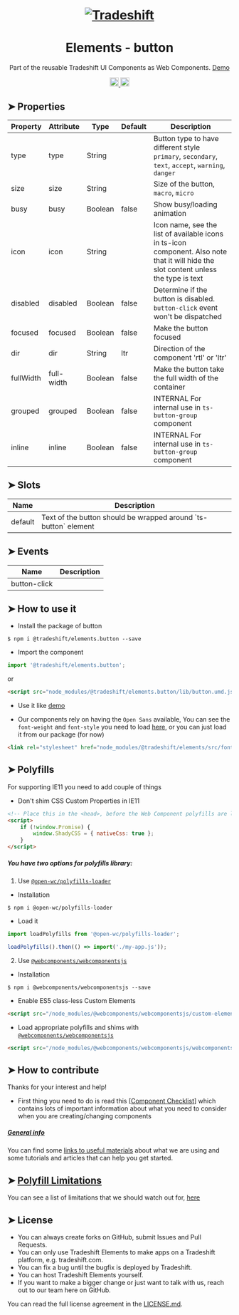 <h1 align="center">
    <a href="https://tradeshift.com/">
      <img alt="Tradeshift" src="https://tradeshift.com/wp-content/themes/Tradeshift/img/brand/logo-black.png"/>
    </a>
</h1>

<h1 align="center">Elements - button</h1>

<p align="center">
  Part of the reusable Tradeshift UI Components as Web Components.
    <a href="https://tradeshift.github.io/elements/?path=/story/ts-button--default">
      Demo
    </a>
</p>

<p align="center">
    <a href="https://www.npmjs.com/package/@tradeshift/elements.button">
      <img alt="NPM Version" src="https://badgen.net/npm/v/@tradeshift/elements.button" height="20"/>
    </a>
    <a href="https://npmcharts.com/compare/@tradeshift/elements.button?minimal=true">
      <img alt="Downloads per month" src="https://badgen.net/npm/dm/@tradeshift/elements.button" height="20"/>
    </a>
</p>

<style>
  table {
        width:100%;
  }
</style>

## ➤ Properties

| Property | Attribute | Type | Default | Description |
| --- | --- | --- | --- | --- |
| type | type | String |  | Button type to have different style `primary`, `secondary`, `text`, `accept`, `warning`, `danger` |
| size | size | String |  | Size of the button, `macro`, `micro` |
| busy | busy | Boolean | false | Show busy/loading animation |
| icon | icon | String |  | Icon name, see the list of available icons in ts-icon component. Also note that it will hide the slot content unless the type is text |
| disabled | disabled | Boolean | false | Determine if the button is disabled. `button-click` event won't be dispatched |
| focused | focused | Boolean | false | Make the button focused |
| dir | dir | String | ltr | Direction of the component 'rtl' or 'ltr' |
| fullWidth | full-width | Boolean | false | Make the button take the full width of the container |
| grouped | grouped | Boolean | false | INTERNAL For internal use in `ts-button-group` component |
| inline | inline | Boolean | false | INTERNAL For internal use in `ts-button-group` component |

## ➤ Slots

| Name    | Description                                                       |
| ------- | ----------------------------------------------------------------- |
| default | Text of the button should be wrapped around \`ts-button\` element |

## ➤ Events

| Name         | Description |
| ------------ | ----------- |
| button-click |             |

## ➤ How to use it

- Install the package of button

```shell
$ npm i @tradeshift/elements.button --save
```

- Import the component

```js
import '@tradeshift/elements.button';
```

or

```html
<script src="node_modules/@tradeshift/elements.button/lib/button.umd.js"></script>
```

- Use it like [demo]("https://tradeshift.github.io/elements/?path=/story/ts-button--default")

- Our components rely on having the `Open Sans` available, You can see the `font-weight` and `font-style` you need to load [here](https://github.com/Tradeshift/elements/blob/master/packages/core/src/fonts.css), or you can just load it from our package (for now)

```html
<link rel="stylesheet" href="node_modules/@tradeshift/elements/src/fonts.css" />
```

## ➤ Polyfills

For supporting IE11 you need to add couple of things

- Don't shim CSS Custom Properties in IE11

```html
<!-- Place this in the <head>, before the Web Component polyfills are loaded -->
<script>
	if (!window.Promise) {
		window.ShadyCSS = { nativeCss: true };
	}
</script>
```

##### You have two options for polyfills library:

1. Use [`@open-wc/polyfills-loader`](https://github.com/open-wc/open-wc/tree/master/packages/polyfills-loader)

- Installation

```shell
$ npm i @open-wc/polyfills-loader
```

- Load it

```js
import loadPolyfills from '@open-wc/polyfills-loader';

loadPolyfills().then(() => import('./my-app.js'));
```

2. Use [`@webcomponents/webcomponentsjs`](https://github.com/webcomponents/polyfills/tree/master/packages/webcomponentsjs)

- Installation

```hell
$ npm i @webcomponents/webcomponentsjs --save
```

- Enable ES5 class-less Custom Elements

```html
<script src="/node_modules/@webcomponents/webcomponentsjs/custom-elements-es5-adapter.js"></script>
```

- Load appropriate polyfills and shims with [`@webcomponents/webcomponentsjs`](https://github.com/webcomponents/webcomponentsjs)

```html
<script src="/node_modules/@webcomponents/webcomponentsjs/webcomponents-loader.js" defer></script>
```

## ➤ How to contribute

Thanks for your interest and help!

- First thing you need to do is read this [[Component Checklist](https://github.com/Tradeshift/elements/wiki/Component-checklist)] which contains lots of important information about what you need to consider when you are creating/changing components

##### [General info](https://github.com/Tradeshift/elements/wiki/Useful-materials-starter)

You can find some [links to useful materials](https://github.com/Tradeshift/elements/wiki/Useful-materials-starter) about what we are using and some tutorials and articles that can help you get started.

## ➤ [Polyfill Limitations](https://github.com/Tradeshift/elements/wiki/Polyfill-Limitations)

You can see a list of limitations that we should watch out for, [here](https://github.com/Tradeshift/elements/wiki/Polyfill-Limitations)

## ➤ License

- You can always create forks on GitHub, submit Issues and Pull Requests.
- You can only use Tradeshift Elements to make apps on a Tradeshift platform, e.g. tradeshift.com.
- You can fix a bug until the bugfix is deployed by Tradeshift.
- You can host Tradeshift Elements yourself.
- If you want to make a bigger change or just want to talk with us, reach out to our team here on GitHub.

You can read the full license agreement in the [LICENSE.md](https://github.com/Tradeshift/elements/blob/master/LICENSE.md).
